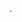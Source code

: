 .

<!---
This is my project of data analysis on amazon sales dataset by python(pandas,numpy,matplotlib)
--->
